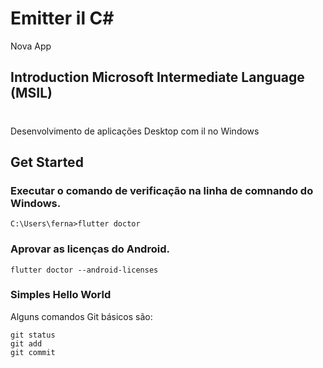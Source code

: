 # Emitter il C#
Nova App

## Introduction Microsoft Intermediate Language (MSIL)
# 
Desenvolvimento de aplicações Desktop com il no Windows

## Get Started

### Executar o comando de verificação na linha de comnando do Windows.

    C:\Users\ferna>flutter doctor
    
    
### Aprovar as licenças do Android.

    flutter doctor --android-licenses
    
### Simples Hello World  

Alguns comandos Git básicos são:
```
git status
git add
git commit
```
 
  

